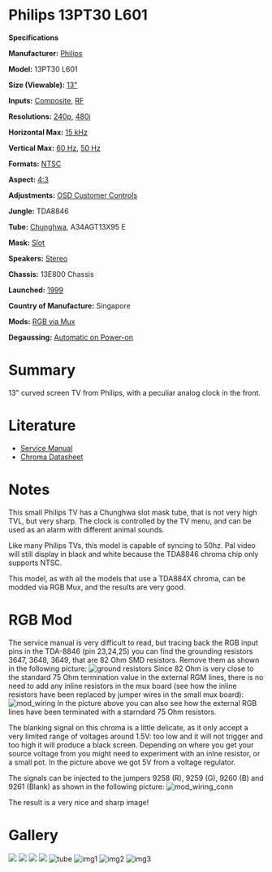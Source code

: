 Philips 13PT30 L601
===================

**Specifications**

**Manufacturer:** [Philips](https://crtdatabase.com/crt-discovery-tool?manufacturer=Philips)

**Model:** 13PT30 L601

**Size (Viewable):** [13"](https://crtdatabase.com/crt-discovery-tool?size=13%22)

**Inputs:** [Composite](https://crtdatabase.com/crt-discovery-tool?inputs=Composite),  [RF](https://crtdatabase.com/crt-discovery-tool?inputs=RF)

**Resolutions:** [240p](https://crtdatabase.com/crt-discovery-tool?resolutions=240p),  [480i](https://crtdatabase.com/crt-discovery-tool?resolutions=480i)

**Horizontal Max:** [15 kHz](https://crtdatabase.com/crt-discovery-tool?horizontal=15%20kHz)

**Vertical Max:** [60 Hz](https://crtdatabase.com/crt-discovery-tool?vertical=60%20Hz),  [50 Hz](https://crtdatabase.com/crt-discovery-tool?vertical=50%20Hz)

**Formats:** [NTSC](https://crtdatabase.com/crt-discovery-tool?formats=NTSC)

**Aspect:** [4:3](https://crtdatabase.com/crt-discovery-tool?aspect=4%3A3)

**Adjustments:** [OSD Customer Controls](https://crtdatabase.com/crt-discovery-tool?adjustments=OSD%20Customer%20Controls)

**Jungle:** TDA8846

**Tube:** [Chunghwa](https://crtdatabase.com/crt-discovery-tool?tube=Chunghwa),  A34AGT13X95 E

**Mask:** [Slot](https://crtdatabase.com/crt-discovery-tool?mask=Slot)

**Speakers:** [Stereo](https://crtdatabase.com/crt-discovery-tool?speakers=Stereo)

**Chassis:** 13E800 Chassis

**Launched:** [1999](https://crtdatabase.com/crt-discovery-tool?launched=1999)

**Country of Manufacture:** Singapore 

**Mods:** [RGB via Mux](https://crtdatabase.com/crt-discovery-tool?mods=RGB%20via%20Mux)

**Degaussing:** [Automatic on Power-on](https://crtdatabase.com/crt-discovery-tool?degaussing=Automatic%20on%20Power-on)

# Summary

13" curved screen TV from Philips, with a peculiar analog clock in the front.

# Literature

-   [Service Manual](13pt30l1.pdf)
-   [Chroma Datasheet](TDA-884.pdf)

# Notes
This small Philips TV has a Chunghwa slot mask tube, that is not very high TVL, but very sharp.  The clock is controlled by the TV menu, and can be used as an alarm with different animal sounds.

Like many Philips TVs, this model is capable of syncing to 50hz. Pal video will still display in black and white because the TDA8846 chroma chip only supports NTSC.

This model, as with all the models that use a TDA884X chroma, can be modded via RGB Mux, and the results are very good.

# RGB Mod

The service manual is very difficult to read, but tracing back the RGB input pins in the TDA-8846 (pin 23,24,25) you can find the grounding resistors 3647, 3648, 3649, that are 82 Ohm SMD resistors. Remove them as shown in the following picture:
![ground resistors](mod_ground_resistors.jpeg)
Since 82 Ohm is very close to the standard 75 Ohm termination value in the external RGM lines, there is no need to add any inline resistors in the  mux board (see how the inline resistors have been replaced by jumper wires in the small mux board):
![mod_wiring](mod_wiring.jpeg)
In the picture above you can also see how the external RGB lines have been terminated with a starndard 75 Ohm resistors.

The blanking signal on this chroma is a little delicate, as it only accept a very limited range of voltages around 1.5V: too low and it will not trigger and too high it will produce a black screen. Depending on where you get your source voltage from you might need to experiment with an inlne resistor, or a small pot. In the picture above we got 5V from a voltage regulator.

The signals can be injected to the jumpers 9258 (R), 9259 (G), 9260 (B) and 9261 (Blank) as shown in the following picture:
![mod_wiring_conn](mod_wiring_conn.jpeg)

The result is a very nice and sharp image!

# Gallery
![](tv_front.jpeg)
![](tv_back.jpeg)
![](tv_open.jpeg)
![](tv_grid.jpeg)
![tube](tube.jpeg)
![img1](img_sfa3_1.jpeg)
![img2](img_sfa3_2.jpeg)
![img3](img_sfa3_3.jpeg)